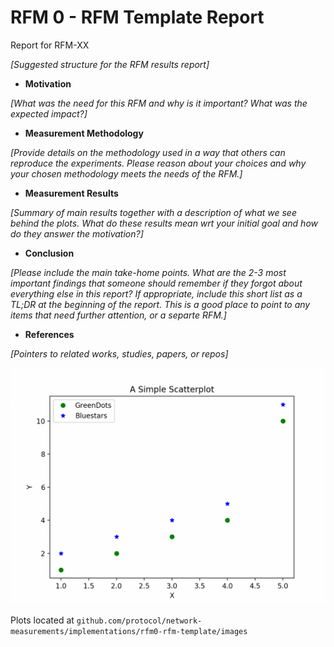 # RFM 0 - RFM Template Report

Report for RFM-XX

_[Suggested structure for the RFM results report]_

- **Motivation**

_[What was the need for this RFM and why is it important? What was the expected impact?]_

- **Measurement Methodology**

_[Provide details on the methodology used in a way that others can reproduce the experiments. Please reason about your choices and why your chosen methodology meets the needs of the RFM.]_

- **Measurement Results**

_[Summary of main results together with a description of what we see behind the plots. What do these results mean wrt your initial goal and how do they answer the motivation?]_

- **Conclusion**

_[Please include the main take-home points. What are the 2-3 most important findings that someone should remember if they forgot about everything else in this report? If appropriate, include this short list as a TL;DR at the beginning of the report. This is a good place to point to any items that need further attention, or a separte RFM.]_

- **References**

_[Pointers to related works, studies, papers, or repos]_


![alt text](../implementations/rfm0-rfm-template/images/plot0.png)

Plots located at `github.com/protocol/network-measurements/implementations/rfm0-rfm-template/images`
